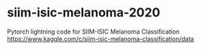 # siim-isic-melanoma-2020
Pytorch lightning code for SIIM-ISIC Melanoma Classification https://www.kaggle.com/c/siim-isic-melanoma-classification/data
